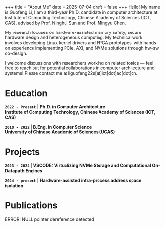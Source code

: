 +++
title = "About Me"
date = 2025-07-04
draft = false
+++
Hello! My name is Guofeng Li,
I am a third-year Ph.D. candidate in computer architecture at 
Institute of Computing Technology, Chinese Academy of Sciences (ICT, CAS), 
advised by Prof. Ninghui Sun and Prof. Mingyu Chen.

My research focuses on hardware-assisted memory safety, secure hardware design
and heterogeneous computing. My technical work involves developing Linux kernel drivers and FPGA prototypes, with hands-on experience implementing PCIe, AXI, and NVMe solutions through hw-sw co-design.

​​​I welcome discussions with researchers working on related topics — feel free to reach out for potential collaborations in computer architecture and systems!
Please contact me at liguofeng22s[at]ict[dot]ac[dot]cn.

# Education
**`2022 - Present`** | **Ph.D. in Computer Architecture**  
**Institute of Computing Technology, Chinese Academy of Sciences (ICT, CAS)**  

**`2018 - 2022`** | **B.Eng. in Computer Science**  
**University of Chinese Academic of Sciences (UCAS)**

# Projects
**`2023 - 2024`** | **VSCODE: Virtualizing NVMe Storage and Computational On-Datapath Engines**  

**`2024 - present`** | **Hardware-assisted intra-process address space isolation**  

# Publications
ERROR: NULL pointer dereference detected